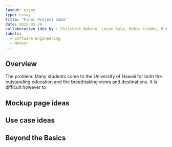 ```yaml
---
layout: essay
type: essay
title: "Final Project Idea"
date: 2022-03-29
collaborative idea by : Christine Nakano, Louie Bala, Mahie Crabbe, Ruben Jacobo
labels:
  - Software Engineering
  - Meteor
---
```



## Overview


The problem: Many students come to the University of Hawaii for both the outstanding education and the breathtaking views and destinations. It is difficult however to 

## Mockup page ideas


## Use case ideas


## Beyond the Basics








